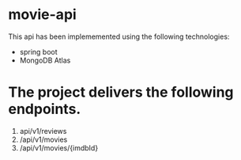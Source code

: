 # movie-api
This api has been implememented using the following technologies:
* spring boot
* MongoDB Atlas
# The project delivers the following endpoints.
1. api/v1/reviews
1. /api/v1/movies
1. /api/v1/movies/{imdbId}
